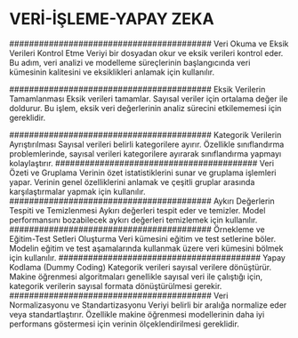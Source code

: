 # VERİ-İŞLEME-YAPAY ZEKA
#########################################
Veri Okuma ve Eksik Verileri Kontrol Etme
Veriyi bir dosyadan okur ve eksik verileri kontrol eder. Bu adım, veri analizi ve modelleme süreçlerinin başlangıcında veri kümesinin kalitesini ve eksiklikleri anlamak için kullanılır.

#########################################
Eksik Verilerin Tamamlanması
Eksik verileri tamamlar. Sayısal veriler için ortalama değer ile doldurur. Bu işlem, eksik veri değerlerinin analiz sürecini etkilememesi için gereklidir.

#########################################
Kategorik Verilerin Ayrıştırılması
Sayısal verileri belirli kategorilere ayırır. Özellikle sınıflandırma problemlerinde, sayısal verileri kategorilere ayırarak sınıflandırma yapmayı kolaylaştırır.
#########################################
Veri Özeti ve Gruplama
Verinin özet istatistiklerini sunar ve gruplama işlemleri yapar. Verinin genel özelliklerini anlamak ve çeşitli gruplar arasında karşılaştırmalar yapmak için kullanılır.
#########################################
Aykırı Değerlerin Tespiti ve Temizlenmesi
Aykırı değerleri tespit eder ve temizler. Model performansını bozabilecek aykırı değerleri temizlemek için kullanılır.
#########################################
Örnekleme ve Eğitim-Test Setleri Oluşturma
Veri kümesini eğitim ve test setlerine böler. Modelin eğitim ve test aşamalarında kullanmak üzere veri kümesini bölmek için kullanılır.
#########################################
Yapay Kodlama (Dummy Coding)
Kategorik verileri sayısal verilere dönüştürür. Makine öğrenmesi algoritmaları genellikle sayısal veri ile çalıştığı için, kategorik verilerin sayısal formata dönüştürülmesi gerekir.
#########################################
Veri Normalizasyonu ve Standartizasyonu
Veriyi belirli bir aralığa normalize eder veya standartlaştırır. Özellikle makine öğrenmesi modellerinin daha iyi performans göstermesi için verinin ölçeklendirilmesi gereklidir.
   
